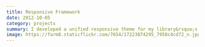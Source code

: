 ```yaml
---
title: Responsive Framework
date: 2012-10-05
category: projects
summary: I developed a unified responsive theme for my library&rsquo;s websites.
image: https://farm8.staticflickr.com/7654/17223874295_7958c4cd72_n.jpg
---
```


